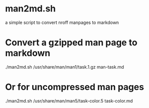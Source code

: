 # man2md.sh
a simple script to convert nroff manpages to markdown

# Convert a gzipped man page to markdown
./man2md.sh /usr/share/man/man1/task.1.gz man-task.md

# Or for uncompressed man pages
./man2md.sh /usr/share/man/man5/task-color.5 task-color.md
